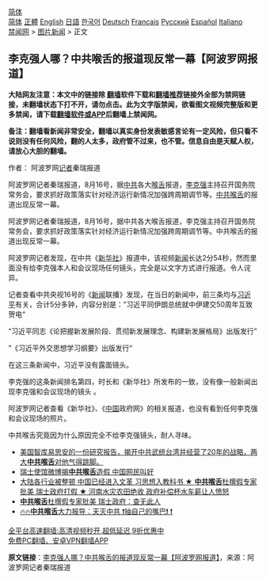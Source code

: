  <!-- 面包屑导航 --> <div class="breadcrumb"><!-- GTranslate: https://gtranslate.io/ -->  <div class="switcher notranslate">  <div class="selected">  <a href="#" onclick="return false;"> 简体</a>  </div>  <div class="option">  <a href="https://www.bannedbook.org" onclick="doGTranslate('zh-CN|zh-CN');jQuery('div.switcher div.selected a').html(jQuery(this).html());return false;" title="简体中文" class="nturl selected"> 简体</a>  <a href="https://www.bannedbook.org/zh-tw/" onclick="doGTranslate('zh-CN|zh-TW');jQuery('div.switcher div.selected a').html(jQuery(this).html());return false;" title="繁體中文" class="nturl"> 正體</a>  <a href="https://www.bannedbook.org/en/" onclick="doGTranslate('zh-CN|en');jQuery('div.switcher div.selected a').html(jQuery(this).html());return false;" title="English" class="nturl"> English</a>  <a href="https://www.bannedbook.org/ja/" onclick="doGTranslate('zh-CN|ja');jQuery('div.switcher div.selected a').html(jQuery(this).html());return false;" title="日本語" class="nturl"> 日語</a>  <a href="https://www.bannedbook.org/ko/" onclick="doGTranslate('zh-CN|ko');jQuery('div.switcher div.selected a').html(jQuery(this).html());return false;" title="한국어" class="nturl"> 한국어</a>  <a href="https://www.bannedbook.org/de/" onclick="doGTranslate('zh-CN|de');jQuery('div.switcher div.selected a').html(jQuery(this).html());return false;" title="Deutsch" class="nturl"> Deutsch</a>  <a href="https://www.bannedbook.org/fr/" onclick="doGTranslate('zh-CN|fr');jQuery('div.switcher div.selected a').html(jQuery(this).html());return false;" title="Français" class="nturl"> Français</a>  <a href="https://www.bannedbook.org/ru/" onclick="doGTranslate('zh-CN|ru');jQuery('div.switcher div.selected a').html(jQuery(this).html());return false;" title="Русский" class="nturl"> Русский</a>  <a href="https://www.bannedbook.org/es/" onclick="doGTranslate('zh-CN|es');jQuery('div.switcher div.selected a').html(jQuery(this).html());return false;" title="Español" class="nturl"> Español</a>  <a href="https://www.bannedbook.org/it/" onclick="doGTranslate('zh-CN|it');jQuery('div.switcher div.selected a').html(jQuery(this).html());return false;" title="Italiano" class="nturl"> Italiano</a>  </div>  </div>      <div class='breadcrumb-sub'><!-- Breadcrumb NavXT 6.3.0 --> <a href="https://www.bannedbook.org/" class="home">禁闻网</a> &gt; <a href="https://www.bannedbook.org/bnews/topimagenews/" class="category">图片新闻</a> &gt; 正文</div></div><h2>李克强人哪？中共喉舌的报道现反常一幕【阿波罗网报道】</h2> <p class="notice"><b>大陆网友注意：本文中的链接除 <a href="https://github.com/bannedbook/fanqiang" >翻墙</a>软件下载和<a href="https://github.com/killgcd/justmysocks/blob/master/README.md">翻墙推荐</a>链接外全部为禁网链接，未翻墙状态下打不开，请勿点击。此为文字版禁闻，欲看图文视频完整版和更多禁闻，请下载<a href="https://github.com/bannedbook/fanqiang">翻墙软件或APP</a>后翻墙上禁闻网。</p><p>备注：翻墙看新闻非常安全，翻墙以真实身份发表敏感言论有一定风险，但只看不说则没有任何风险，翻的人太多，政府管不过来，也不管。信息自由是天赋人权，请放心大胆的翻墙。</b></p>  <div class="entry"> <p>作者： 阿波罗网<a href="https://www.bannedbook.org/bnews/tag/%E8%AE%B0%E8%80%85/" class="st_tag internal_tag" rel="tag" title="标签 记者 下的日志">记者</a>秦瑞报道</p> <p id="summary">阿波罗网记者秦瑞报道，8月16号，据<a href="https://www.bannedbook.org/bnews/tag/%e4%b8%ad%e5%85%b1/" class="st_tag internal_tag" rel="tag" title="标签 中共 下的日志">中共</a>各大<a href="https://www.bannedbook.org/bnews/tag/%E5%96%89%E8%88%8C/" class="st_tag internal_tag" rel="tag" title="标签 喉舌 下的日志">喉舌</a>报道，<a href="https://www.bannedbook.org/bnews/tag/%e6%9d%8e%e5%85%8b%e5%bc%ba/" class="st_tag internal_tag" rel="tag" title="标签 李克强 下的日志">李克强</a>主持召开国务院常务会，要求抓好政策落实针对经济运行新情况加强跨周期调节等。<a href="https://www.bannedbook.org/bnews/tag/%e4%b8%ad%e5%85%b1%e5%96%89%e8%88%8c/" class="st_tag internal_tag" rel="tag" title="标签 中共喉舌 下的日志">中共喉舌</a>的报道出现反常一幕。</p> <p>阿波罗网记者秦瑞报道，8月16号，据中共各大喉舌报道，李克强主持召开国务院常务会，要求抓好政策落实针对经济运行新情况加强跨周期调节等。中共喉舌的报道出现反常一幕。</p>  <p>阿波罗网记者发现，在中共《<a href="https://www.bannedbook.org/bnews/tag/%e6%96%b0%e5%8d%8e%e7%a4%be/" class="st_tag internal_tag" rel="tag" title="标签 新华社 下的日志">新华社</a>》报道中，该视频<span class='wp_keywordlink_affiliate'><a href="https://www.bannedbook.org/" title="新闻">新闻</a></span>长达2分54秒，然而里面没有给李克强本人和会议现场任何镜头，完全是以文字方式进行报道。令人诧异。</p> <p>记者查看中共央视16号的《<a href="https://www.bannedbook.org/bnews/tag/%E6%96%B0%E9%97%BB/" class="st_tag internal_tag" rel="tag" title="标签 新闻 下的日志">新闻</a>联播》发现，在当日的新闻中，前三条均与<a href="https://www.bannedbook.org/bnews/tag/%e4%b9%a0%e8%bf%91%e5%b9%b3/" class="st_tag internal_tag" rel="tag" title="标签 习近平 下的日志">习近平</a>有关，合计5分多钟，内容分别是：”习近平同伊朗总统就中伊建交50周年互致贺电“</p> <p>“习近平同志《论把握新发展阶段、贯彻新发展理念、构建新发展格局》出版发行”</p>  <p>”《习近平外交思想学习纲要》出版发行“</p> <p>在这三条新闻中，习近平没有露面镜头。</p> <p>李克强的这条新闻排名第四，时长和《新华社》所发布的一致，没有像一般新闻出现李克强和会议现场的镜头 。</p>  <p>阿波罗网记者查看《新华社》、《<span class='wp_keywordlink_affiliate'><a href="https://www.bannedbook.org/" title="中国" target="_blank">中国</a></span>政府网》的相关报道，也没有看到任何李克强和会议现场的照片。</p> <p>中共喉舌究竟因为什么原因完全不给李克强镜头，耐人寻味。</p> <ul class='op-related-articles' title='相关阅读'> <li><a href='https://www.bannedbook.org/bnews/bannedvideo/20210815/1606774.html' target='_blank'>美国智库易思安的一份研究报告，揭开中共武统台湾并经营了20年的战略，两大<b>中共喉舌</b>对他气得跳脚。</a></li> <li><a href='https://www.bannedbook.org/bnews/bannedvideo/20210813/1605568.html' target='_blank'>瑞士使馆微博揭<b>中共喉舌</b>造假 中国网民叫好</a></li> <li><a href='https://www.bannedbook.org/bnews/bannedvideo/20210812/1604773.html' target='_blank'>大陆各行业被整顿 中国已经进入文革 习思想入教科书 ★  <b>中共喉舌</b>杜撰假专家批美 瑞士政府打假 ★   河南水灾农田绝收 政府补偿杯水车薪让人愤怒</a></li> <li><a href='https://www.bannedbook.org/bnews/comments/20210811/1604268.html' target='_blank'><b>中共喉舌</b>杜撰假专家批美 瑞士政府：查无此人</a></li> <li><a href='https://www.bannedbook.org/bnews/bannedvideo/20210810/1603456.html' target='_blank'>🔥🔥<b>中共喉舌</b>大力报导：天灭中共 ❗抽自己的嘴巴❗ ❗</a></li> </ul> <p class="texttj"> <a href="https://github.com/bannedbook/fanqiang/wiki/V2ray%E6%9C%BA%E5%9C%BA" target="_blank">全平台高速翻墙:高清视频秒开,超低延迟,9折优惠中</a><br/> <a href="https://github.com/bannedbook/fanqiang/wiki/%E7%A6%81%E9%97%BB%E7%BD%91%E5%AE%89%E5%8D%93%E7%BF%BB%E5%A2%99%E6%96%B0%E9%97%BBAPP" target="_blank">免费PC翻墙、安卓VPN翻墙APP</a></p> <p> <b>原文链接</b>：<a class="src_link" href="https://www.aboluowang.com/2021/0818/1634304.html" target="_blank">李克强人哪？中共喉舌的报道现反常一幕【阿波罗网报道】</a>，来源：阿波罗网记者秦瑞报道 </p><a name='sharetosocial'></a>  <div style="margin-bottom:5px;padding-bottom:5px;clear:both"> <div id="archive-pix-1" class="banner-ads"> <!-- AuctionX Display platform tag START --> <div id="26318x728x90x621x_ADSLOT2" clicktrack="%%CLICK_URL_ESC%%"></div> <!-- AuctionX Display platform tag END --> </div> <div id="archive-pix-2" class="banner-ads"> <!-- AuctionX Display platform tag START --> <div id="26315x300x250x621x_ADSLOT2" clicktrack="%%CLICK_URL_ESC%%"></div> <!-- AuctionX Display platform tag END --> </div> </div>  <div id="archive-pix-1" class="banner-ads"> <!-- AuctionX Display platform tag START --> <div id="26318x728x90x621x_ADSLOT3" clicktrack="%%CLICK_URL_ESC%%"></div> <!-- AuctionX Display platform tag END --> </div> </div><!--END ENTRY--> 